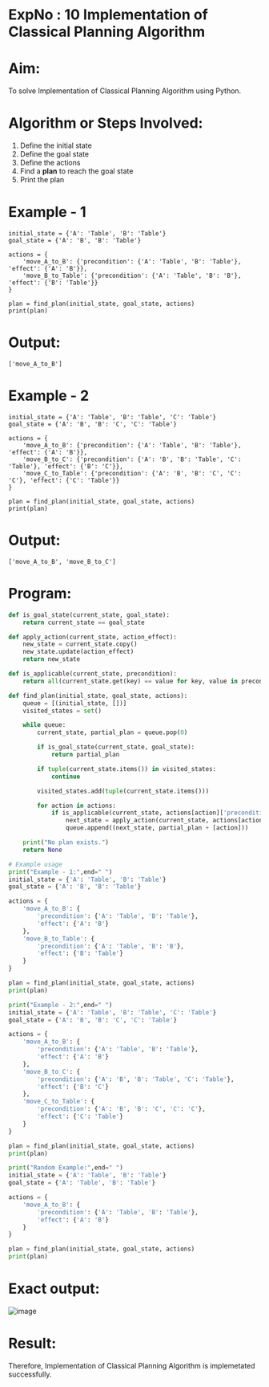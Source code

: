 # ExpNo : 10 Implementation of Classical Planning Algorithm

# Aim:
To solve Implementation of Classical Planning Algorithm using Python.

# Algorithm or Steps Involved:
<ol>
  <li>Define the initial state</li>
  <li>Define the goal state</li>
  <li>Define the actions</li>
  <li>Find a <b>plan</b> to reach the goal state</li>
  <li>Print the plan</li>
</ol>

# Example - 1
```
initial_state = {'A': 'Table', 'B': 'Table'}
goal_state = {'A': 'B', 'B': 'Table'}

actions = {
    'move_A_to_B': {'precondition': {'A': 'Table', 'B': 'Table'}, 'effect': {'A': 'B'}},
    'move_B_to_Table': {'precondition': {'A': 'Table', 'B': 'B'}, 'effect': {'B': 'Table'}}
}

plan = find_plan(initial_state, goal_state, actions)
print(plan)
```
# Output:
```
['move_A_to_B']
```
# Example - 2
```
initial_state = {'A': 'Table', 'B': 'Table', 'C': 'Table'}
goal_state = {'A': 'B', 'B': 'C', 'C': 'Table'}

actions = {
    'move_A_to_B': {'precondition': {'A': 'Table', 'B': 'Table'}, 'effect': {'A': 'B'}},
    'move_B_to_C': {'precondition': {'A': 'B', 'B': 'Table', 'C': 'Table'}, 'effect': {'B': 'C'}},
    'move_C_to_Table': {'precondition': {'A': 'B', 'B': 'C', 'C': 'C'}, 'effect': {'C': 'Table'}}
}

plan = find_plan(initial_state, goal_state, actions)
print(plan)
```
# Output:
```
['move_A_to_B', 'move_B_to_C']
```
# Program:
```python
def is_goal_state(current_state, goal_state):
    return current_state == goal_state

def apply_action(current_state, action_effect):
    new_state = current_state.copy()
    new_state.update(action_effect)
    return new_state

def is_applicable(current_state, precondition):
    return all(current_state.get(key) == value for key, value in precondition.items())

def find_plan(initial_state, goal_state, actions):
    queue = [(initial_state, [])]
    visited_states = set()

    while queue:
        current_state, partial_plan = queue.pop(0)

        if is_goal_state(current_state, goal_state):
            return partial_plan

        if tuple(current_state.items()) in visited_states:
            continue

        visited_states.add(tuple(current_state.items()))

        for action in actions:
            if is_applicable(current_state, actions[action]['precondition']):
                next_state = apply_action(current_state, actions[action]['effect'])
                queue.append((next_state, partial_plan + [action]))

    print("No plan exists.")
    return None

# Example usage
print("Example - 1:",end=" ")
initial_state = {'A': 'Table', 'B': 'Table'}
goal_state = {'A': 'B', 'B': 'Table'}

actions = {
    'move_A_to_B': {
        'precondition': {'A': 'Table', 'B': 'Table'},
        'effect': {'A': 'B'}
    },
    'move_B_to_Table': {
        'precondition': {'A': 'Table', 'B': 'B'},
        'effect': {'B': 'Table'}
    }
}

plan = find_plan(initial_state, goal_state, actions)
print(plan)

print("Example - 2:",end=" ")
initial_state = {'A': 'Table', 'B': 'Table', 'C': 'Table'}
goal_state = {'A': 'B', 'B': 'C', 'C': 'Table'}

actions = {
    'move_A_to_B': {
        'precondition': {'A': 'Table', 'B': 'Table'},
        'effect': {'A': 'B'}
    },
    'move_B_to_C': {
        'precondition': {'A': 'B', 'B': 'Table', 'C': 'Table'},
        'effect': {'B': 'C'}
    },
    'move_C_to_Table': {
        'precondition': {'A': 'B', 'B': 'C', 'C': 'C'},
        'effect': {'C': 'Table'}
    }
}

plan = find_plan(initial_state, goal_state, actions)
print(plan)

print("Random Example:",end=" ")
initial_state = {'A': 'Table', 'B': 'Table'}
goal_state = {'A': 'Table', 'B': 'Table'}

actions = {
    'move_A_to_B': {
        'precondition': {'A': 'Table', 'B': 'Table'},
        'effect': {'A': 'B'}
    }
}

plan = find_plan(initial_state, goal_state, actions)
print(plan)
```

# Exact output:
![image](https://github.com/user-attachments/assets/31b9b636-bd5f-4484-b921-8caa74f949a4)

# Result:
Therefore, Implementation of Classical Planning Algorithm is implemetated successfully.
